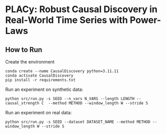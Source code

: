 # PLACy: Robust Causal Discovery in Real-World Time Series with Power-Laws

## How to Run

Create the environment
```
conda create --name CausalDiscovery python=3.11.11
conda activate CausalDiscovery
pip install -r requirements.txt
```

Run an experiment on synthetic data:
```
python src/run.py -s SEED --n_vars N_VARS --length LENGTH --causal_strength C  --method METHOD --window_length W --stride S
```

Run an experiment on real data:
```
python src/run.py -s SEED --dataset DATASET_NAME --method METHOD --window_length W --stride S
```